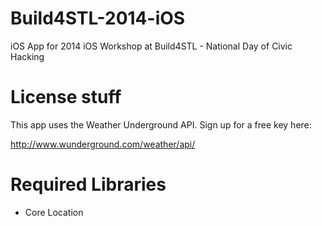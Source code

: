 Build4STL-2014-iOS
==================

iOS App for 2014 iOS Workshop at Build4STL - National Day of Civic Hacking

License stuff
==================

This app uses the Weather Underground API. Sign up for a free key here:

http://www.wunderground.com/weather/api/

Required Libraries
==================

- Core Location
